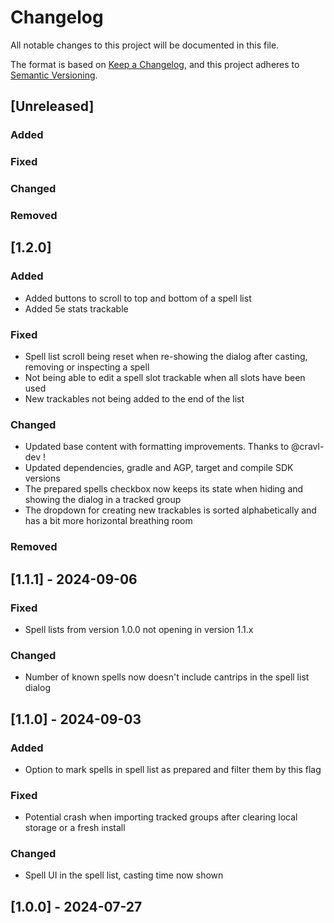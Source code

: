 # Changelog

All notable changes to this project will be documented in this file.

The format is based on [Keep a Changelog](https://keepachangelog.com/en/1.1.0/),
and this project adheres to [Semantic Versioning](https://semver.org/spec/v2.0.0.html).

## [Unreleased]

### Added

### Fixed

### Changed

### Removed

## [1.2.0]

### Added

- Added buttons to scroll to top and bottom of a spell list
- Added 5e stats trackable

### Fixed

- Spell list scroll being reset when re-showing the dialog after casting, removing or inspecting a
  spell
- Not being able to edit a spell slot trackable when all slots have been used
- New trackables not being added to the end of the list

### Changed

- Updated base content with formatting improvements. Thanks to @cravl-dev !
- Updated dependencies, gradle and AGP, target and compile SDK versions
- The prepared spells checkbox now keeps its state when hiding and showing the dialog in a tracked
  group
- The dropdown for creating new trackables is sorted alphabetically and has a bit more horizontal
  breathing room

### Removed

## [1.1.1] - 2024-09-06

### Fixed

- Spell lists from version 1.0.0 not opening in version 1.1.x

### Changed

- Number of known spells now doesn't include cantrips in the spell list dialog

## [1.1.0] - 2024-09-03

### Added

- Option to mark spells in spell list as prepared and filter them by this flag

### Fixed

- Potential crash when importing tracked groups after clearing local storage or a fresh install

### Changed

- Spell UI in the spell list, casting time now shown

## [1.0.0] - 2024-07-27
